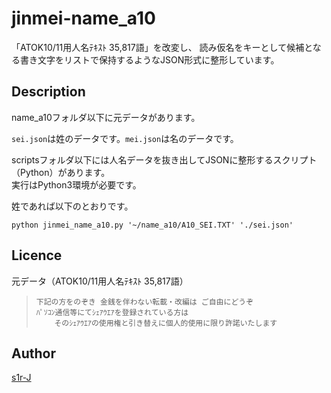 jinmei-name_a10
====

「ATOK10/11用人名ﾃｷｽﾄ 35,817語」を改変し、
読み仮名をキーとして候補となる書き文字をリストで保持するようなJSON形式に整形しています。

## Description

name_a10フォルダ以下に元データがあります。

`sei.json`は姓のデータです。`mei.json`は名のデータです。  

scriptsフォルダ以下には人名データを抜き出してJSONに整形するスクリプト（Python）があります。  
実行はPython3環境が必要です。

姓であれば以下のとおりです。  
```
python jinmei_name_a10.py '~/name_a10/A10_SEI.TXT' './sei.json'
```

## Licence

元データ（ATOK10/11用人名ﾃｷｽﾄ 35,817語）  
>     下記の方をのぞき 金銭を伴わない転載・改編は ご自由にどうぞ
>     ﾊﾟｿｺﾝ通信等にてｼｪｱｳｴｱを登録されている方は
>         そのｼｪｱｳｴｱの使用権と引き替えに個人的使用に限り許諾いたします

## Author

[s1r-J](https://github.com/s1r-J)
